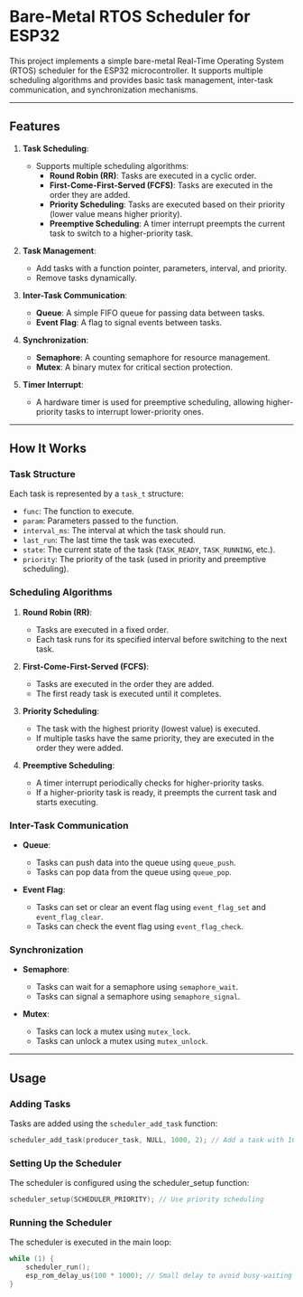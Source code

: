 # Bare-Metal RTOS Scheduler for ESP32

This project implements a simple bare-metal Real-Time Operating System (RTOS) scheduler for the ESP32 microcontroller. It supports multiple scheduling algorithms and provides basic task management, inter-task communication, and synchronization mechanisms.

---

## Features

1. **Task Scheduling**:
   - Supports multiple scheduling algorithms:
     - **Round Robin (RR)**: Tasks are executed in a cyclic order.
     - **First-Come-First-Served (FCFS)**: Tasks are executed in the order they are added.
     - **Priority Scheduling**: Tasks are executed based on their priority (lower value means higher priority).
     - **Preemptive Scheduling**: A timer interrupt preempts the current task to switch to a higher-priority task.

2. **Task Management**:
   - Add tasks with a function pointer, parameters, interval, and priority.
   - Remove tasks dynamically.

3. **Inter-Task Communication**:
   - **Queue**: A simple FIFO queue for passing data between tasks.
   - **Event Flag**: A flag to signal events between tasks.

4. **Synchronization**:
   - **Semaphore**: A counting semaphore for resource management.
   - **Mutex**: A binary mutex for critical section protection.

5. **Timer Interrupt**:
   - A hardware timer is used for preemptive scheduling, allowing higher-priority tasks to interrupt lower-priority ones.

---

## How It Works

### Task Structure
Each task is represented by a `task_t` structure:
- `func`: The function to execute.
- `param`: Parameters passed to the function.
- `interval_ms`: The interval at which the task should run.
- `last_run`: The last time the task was executed.
- `state`: The current state of the task (`TASK_READY`, `TASK_RUNNING`, etc.).
- `priority`: The priority of the task (used in priority and preemptive scheduling).

### Scheduling Algorithms
1. **Round Robin (RR)**:
   - Tasks are executed in a fixed order.
   - Each task runs for its specified interval before switching to the next task.

2. **First-Come-First-Served (FCFS)**:
   - Tasks are executed in the order they are added.
   - The first ready task is executed until it completes.

3. **Priority Scheduling**:
   - The task with the highest priority (lowest value) is executed.
   - If multiple tasks have the same priority, they are executed in the order they were added.

4. **Preemptive Scheduling**:
   - A timer interrupt periodically checks for higher-priority tasks.
   - If a higher-priority task is ready, it preempts the current task and starts executing.

### Inter-Task Communication
- **Queue**:
  - Tasks can push data into the queue using `queue_push`.
  - Tasks can pop data from the queue using `queue_pop`.

- **Event Flag**:
  - Tasks can set or clear an event flag using `event_flag_set` and `event_flag_clear`.
  - Tasks can check the event flag using `event_flag_check`.

### Synchronization
- **Semaphore**:
  - Tasks can wait for a semaphore using `semaphore_wait`.
  - Tasks can signal a semaphore using `semaphore_signal`.

- **Mutex**:
  - Tasks can lock a mutex using `mutex_lock`.
  - Tasks can unlock a mutex using `mutex_unlock`.

---

## Usage

### Adding Tasks
Tasks are added using the `scheduler_add_task` function:
```c
scheduler_add_task(producer_task, NULL, 1000, 2); // Add a task with 1000ms interval and priority 2
```

### Setting Up the Scheduler
The scheduler is configured using the scheduler_setup function:

```c
scheduler_setup(SCHEDULER_PRIORITY); // Use priority scheduling
```

### Running the Scheduler
The scheduler is executed in the main loop:

```c
while (1) {
    scheduler_run();
    esp_rom_delay_us(100 * 1000); // Small delay to avoid busy-waiting
}
```